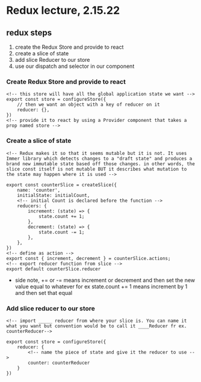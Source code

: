 # Redux lecture, 2.15.22

## redux steps

1. create the Redux Store and provide to react
2. create a slice of state
3. add slice Reducer to our store
4. use our dispatch and selector in our component

### Create Redux Store and provide to react

```
<!-- this store will have all the global application state we want -->
export const store = configureStore({
    // then we want an object with a key of reducer on it
    reducer: {},
})
<!-- provide it to react by using a Provider component that takes a prop named store -->
```

### Create a slice of state

```
<!-- Redux makes it so that it seems mutable but it is not. It uses Immer library which detects changes to a "draft state" and produces a brand new immutable state based off those changes. in other words, the slice const itself is not mutable BUT it describes what mutation to the state may happen where it is used -->

export const counterSlice = createSlice({
    name: 'counter',
    initialState: initialCount,
    <!-- initial Count is declared before the function -->
    reducers: {
        increment: (state) => {
            state.count += 1;
        },
        decrement: (state) => {
            state.count -= 1;
        },
    },
})
<!-- define as action -->
export const { increment, decrement } = counterSlice.actions;
<!-- export reducer function from slice -->
export default counterSlice.reducer
```

- side note, += or -= means increment or decrement and then set the new value equal to whatever for ex state.count += 1 means increment by 1 and then set that equal

### Add slice reducer to our store

```
<!-- import _____ reducer from where your slice is. You can name it what you want but convention would be to call it ____Reducer fr ex. counterReducer-->

export const store = configureStore({
    reducer: {
        <!-- name the piece of state and give it the reducer to use -->
        counter: counterReducer
    }
})
```
